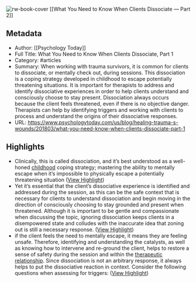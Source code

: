 ![rw-book-cover](https://cdn2.psychologytoday.com/assets/styles/manual_crop_1_91_1_1528x800/public/field_blog_entry_teaser_image/2018-03/dissociation.jpg?itok=xrRdqh2D)
[[What You Need to Know When Clients Dissociate — Part 2]]
## Metadata
- Author: [[Psychology Today]]
- Full Title: What You Need to Know When Clients Dissociate, Part 1
- Category: #articles
- Summary: When working with trauma survivors, it is common for clients to dissociate, or mentally check out, during sessions. This dissociation is a coping strategy developed in childhood to escape potentially threatening situations. It is important for therapists to address and identify dissociative experiences in order to help clients understand and consciously choose to stay present. Dissociation always occurs because the client feels threatened, even if there is no objective danger. Therapists can help by identifying triggers and working with clients to process and understand the origins of their dissociative responses.
- URL: https://www.psychologytoday.com/us/blog/healing-trauma-s-wounds/201803/what-you-need-know-when-clients-dissociate-part-1

## Highlights
- Clinically, this is called dissociation, and it’s best understood as a well-honed [childhood](https://www.psychologytoday.com/us/basics/child-development) coping strategy; mastering the ability to mentally escape when it’s impossible to physically escape a potentially threatening situation ([View Highlight](https://read.readwise.io/read/01hnqpd2w6ehscgz5mzcsbbjd5))
- Yet it’s essential that the client’s dissociative experience is identified and addressed during the session, as this can be the safe context that is necessary for clients to understand dissociation and begin moving in the direction of consciously choosing to stay grounded and present when threatened. Although it is important to be gentle and compassionate when discussing the topic, ignoring dissociation keeps clients in a disempowered state and colludes with the inaccurate idea that zoning out is still a necessary response. ([View Highlight](https://read.readwise.io/read/01hnqpdn1rbvyptatcr9ct8p2z))
- if the client feels the need to mentally escape, it means they are feeling unsafe. Therefore, identifying and understanding the catalysts, as well as knowing how to intervene and re-ground the client, helps to restore a sense of safety during the session and within the [therapeutic relationship](https://www.psychologytoday.com/us/basics/therapeutic-alliance). Since dissociation is not an arbitrary response, it always helps to put the dissociative reaction in context. Consider the following questions when assessing for triggers: ([View Highlight](https://read.readwise.io/read/01hnqpez4vh40r2271wc4kyx28))
